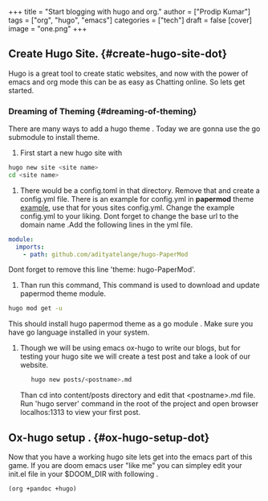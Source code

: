 +++
title = "Start blogging with hugo and org."
author = ["Prodip Kumar"]
tags = ["org", "hugo", "emacs"]
categories = ["tech"]
draft = false
[cover]
  image = "one.png"
+++

## Create Hugo Site. {#create-hugo-site-dot}

Hugo is a great tool to create static websites, and now with the power of emacs and org mode this can be as easy as Chatting online.
So lets get started.


### Dreaming of Theming {#dreaming-of-theming}

There are many ways to add a hugo theme . Today we are gonna use the go submodule to install theme.

1.  First start a new hugo site with

<!--listend-->

```bash
hugo new site <site name>
cd <site name>
```

1.  There would be a config.toml in that directory. Remove that and create a config.yml file.
    There is an example for config.yml in **papermod** theme [example](https://github.com/adityatelange/hugo-PaperMod/wiki/Installation#sample-configyml), use that for yous sites config.yml.
    Change the example config.yml to your liking. Dont forget to change the base url to the domain name .Add the following lines in the yml file.

<!--listend-->

```yml
module:
  imports:
    - path: github.com/adityatelange/hugo-PaperMod
```

Dont forget to remove this line 'theme: hugo-PaperMod'.

1.  Than run this command, This command is used to download and update papermod theme module.

<!--listend-->

```bash
hugo mod get -u
```

This should install hugo papermod theme as a go module . Make sure you have go language installed in your system.

1.  Though we will be using emacs ox-hugo to write our blogs, but for testing your hugo site we will create a test post and take a look of our website.
    ```bash
       hugo new posts/<postname>.md
    ```
    Than cd into content/posts directory and edit that &lt;postname&gt;.md file. Run 'hugo server' command in the root of the project and open browser localhos:1313 to view your first post.


## Ox-hugo setup . {#ox-hugo-setup-dot}

Now that you have a working hugo site lets get into the emacs part of this game. If you are doom emacs user "like me"  you can simpley
edit your init.el file in your $DOOM_DIR with following .

```elisp
(org +pandoc +hugo)
```

